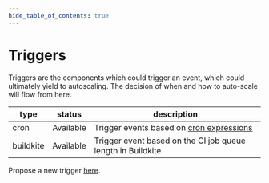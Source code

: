 ```yaml
---
hide_table_of_contents: true
---
```


# Triggers

Triggers are the components which could trigger an event, which could ultimately yield to autoscaling. The decision of when and how to auto-scale will flow from here.

| type | status | description |
|------|--------|-------------|
| cron | Available | Trigger events based on [cron expressions](https://en.wikipedia.org/wiki/Cron) |
| buildkite | Available | Trigger event based on the CI job queue length in Buildkite |

Propose a new trigger [here](https://github.com/scriptnull/waymond/issues/new).